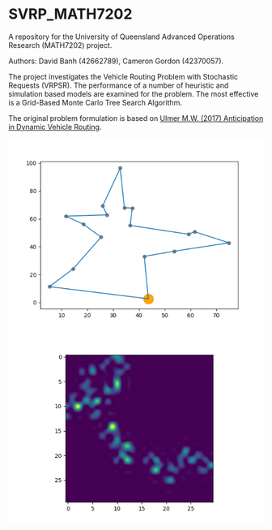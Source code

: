 # SVRP_MATH7202
A repository for the University of Queensland Advanced Operations Research (MATH7202) project. 

Authors: David Banh (42662789), Cameron Gordon (42370057). 

The project investigates the Vehicle Routing Problem with Stochastic Requests (VRPSR). The performance of a number of heuristic and simulation based models are examined for the problem. The most effective is a Grid-Based Monte Carlo Tree Search Algorithm. 

The original problem formulation is based on [Ulmer M.W. (2017) Anticipation in Dynamic Vehicle Routing](https://www.researchgate.net/publication/325372734_Anticipation_in_Dynamic_Vehicle_Routing). 

![](movie.gif)
![](grid_based_movie.gif)
